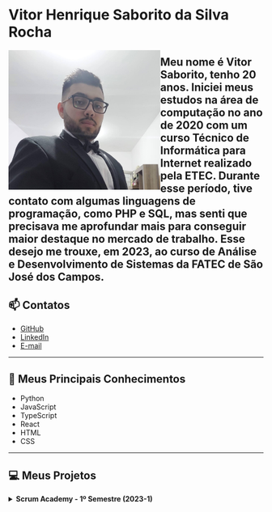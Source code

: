 # Vitor Henrique Saborito da Silva Rocha

<img align="left" src="https://github.com/VituuSaborito/Portf-lio/blob/main/images/profile.jpg" alt="my-profile" width="300"/>

Meu nome é Vitor Saborito, tenho 20 anos. Iniciei meus estudos na área de computação no ano de 2020 com um curso Técnico de Informática para Internet realizado pela ETEC. Durante esse período, tive contato com algumas linguagens de programação, como PHP e SQL, mas senti que precisava me aprofundar mais para conseguir maior destaque no mercado de trabalho.
Esse desejo me trouxe, em 2023, ao curso de Análise e Desenvolvimento de Sistemas da FATEC de São José dos Campos.
<br  >
---

## 📫 Contatos

- [GitHub](https://github.com/VituuSaborito)
- [LinkedIn](https://www.linkedin.com/in/vitor-h-saborito/)
- [E-mail](mailto:vitor.h.saborito@gmail.com)

---

## 🚀 Meus Principais Conhecimentos

- Python  
- JavaScript  
- TypeScript  
- React  
- HTML  
- CSS  

---

## 💻 Meus Projetos

<details>
<summary><strong>Scrum Academy - 1º Semestre (2023-1)</strong></summary>

### 🏢 Sobre o Projeto

O projeto desenvolvido no primeiro semestre do curso teve como empresa parceira a própria Fatec. Os requisitos foram apresentados pelo professor Antônio Egydio São Thiago Graça, que assumiu o papel de cliente final.

O problema apresentado consistia na dificuldade dos alunos no aprendizado da metodologia Scrum, principalmente pela falta de exemplos práticos, imagens e vídeos explicativos.

Como solução, minha equipe desenvolveu um sistema web de aprendizado, com uma trilha de estudos que inclui textos, imagens e vídeos, além de uma área com exames de aptidão que avaliam os conhecimentos do aluno.

🔗 [Repositório do Projeto no GitHub](https://github.com/Sandro-Pimentel/AReS)

---

### 🛠 Tecnologias Utilizadas

- **HTML** – linguagem de marcação usada na estrutura do front-end  
- **CSS** – linguagem de marcação usada na estilização do front-end  
- **Python** – linguagem de programação usada no back-end  
- **Flask** – framework do Python usado em páginas no front-end  
- **JavaScript** – linguagem de programação usada no front-end  

---

### 👨‍💻 Contribuições Pessoais

Nesse projeto atuei como desenvolvedor e construí a página principal do projeto utilizando HTML e CSS.  
Também fui responsável pela navegação das páginas, pela criação do layout de algumas delas e por grande parte da estilização do projeto. 

---

### 🧠 Hard Skills

- HTML – uso com autonomia  
- CSS – uso com autonomia  
- Python – uso com autonomia  
- Flask – uso com autonomia  
- JavaScript – uso com ajuda  

---

### 🤝 Soft Skills

Durante esse projeto, tive que usar de muita resiliência, pois a grande maioria do meu grupo estava tendo seu primeiro contato com programação nesse semestre.  
Também tivemos um grande aumento na carga de trabalho devido à saída de um membro do time de desenvolvimento.  
Mesmo com essas dificuldades, conseguimos concluir o projeto com êxito.

</details>
